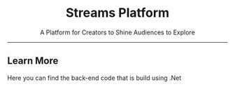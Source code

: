 <h1 align="center">Streams Platform</h1>

<p align="center">A Platform for Creators to Shine Audiences to Explore</p>

-----------------


## Learn More

Here you can find the back-end code that is build using .Net

